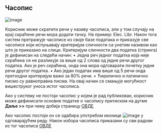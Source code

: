 ## Часопис
 
 ![image](https://user-images.githubusercontent.com/29538544/148198050-1ddd847b-40a4-4c65-965d-943b5cb97cab.png)
 
Корисник може скратити речи у називу часописа, али у том случају на крај скраћене речи мора додати тачку. На пример: Elec. Libr. Након тога систем претражује часописе из своје базе података и приказује све часописе који испуњавају критеријум сличности са унетим називом кao штo je приказaнo нa слици. Критеријум сличности два податка (стринга) је дефинисан на следећи начин: 
•	Једна реч једног податка која није скраћена се не разликује за више од 2 слова од једне речи другог податка. Ако је реч скраћена, онда она мора одговарати почетку једне речи другог податка.
•	Ако један податак има више од 5 речи онда претходни критеријум важи за 80% речи.
•	Ћирилично и латинично писмо су равноправна писма.
На овај начин се смањује могућност вишеструког уноса истог часописа. 

Ако у систему не постоји часопис у којем је рад публикован, корисник може дефинисати основне податке о часопису притиском на дугме **Даље >>** при чему добија страницу [ОВДЕ](podaciOcasopisu.md) 

Ако часопис постоји он се одабира употребом иконице ![image](https://user-images.githubusercontent.com/29538544/148198497-39df8e65-0278-4019-a5d4-da1312f7addf.png)
 у одговарајућем реду. Након избора часописа приказани су сви радови из тог часописа [ОВДЕ](spisakRadovaCasopis.md)
